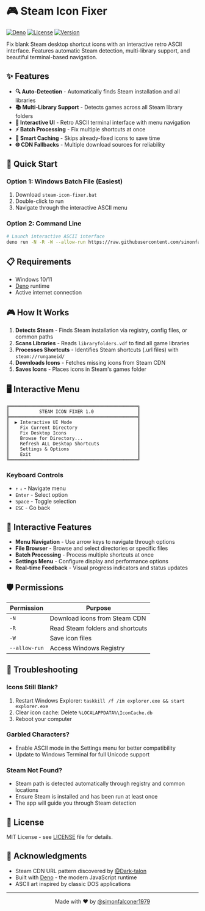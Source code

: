 # 🎮 Steam Icon Fixer

[![Deno](https://img.shields.io/badge/deno-2.x-blue?logo=deno)](https://deno.land)
[![License](https://img.shields.io/badge/license-MIT-green)](LICENSE)
[![Version](https://img.shields.io/badge/version-1.0.0-orange)](https://github.com/simonfalconer1979/game-icon-fix)

Fix blank Steam desktop shortcut icons with an interactive retro ASCII interface. Features automatic Steam detection, multi-library support, and beautiful terminal-based navigation.

## ✨ Features

- **🔍 Auto-Detection** - Automatically finds Steam installation and all libraries
- **📚 Multi-Library Support** - Detects games across all Steam library folders
- **🎨 Interactive UI** - Retro ASCII terminal interface with menu navigation
- **⚡ Batch Processing** - Fix multiple shortcuts at once
- **🔄 Smart Caching** - Skips already-fixed icons to save time
- **🌐 CDN Fallbacks** - Multiple download sources for reliability

## 🚀 Quick Start

### Option 1: Windows Batch File (Easiest)
1. Download `steam-icon-fixer.bat`
2. Double-click to run
3. Navigate through the interactive ASCII menu

### Option 2: Command Line
```bash
# Launch interactive ASCII interface
deno run -N -R -W --allow-run https://raw.githubusercontent.com/simonfalconer1979/game-icon-fix/main/mod.ts
```

## 📋 Requirements

- Windows 10/11
- [Deno](https://deno.land) runtime
- Active internet connection

## 🎮 How It Works

1. **Detects Steam** - Finds Steam installation via registry, config files, or common paths
2. **Scans Libraries** - Reads `libraryfolders.vdf` to find all game libraries
3. **Processes Shortcuts** - Identifies Steam shortcuts (.url files) with `steam://rungameid/`
4. **Downloads Icons** - Fetches missing icons from Steam CDN
5. **Saves Icons** - Places icons in Steam's games folder

## 🖥️ Interactive Menu

```
╔═══════════════════════════════════════════════╗
║           STEAM ICON FIXER 1.0                ║
╠═══════════════════════════════════════════════╣
║  ▶ Interactive UI Mode                        ║
║    Fix Current Directory                      ║
║    Fix Desktop Icons                          ║
║    Browse for Directory...                    ║
║    Refresh ALL Desktop Shortcuts              ║
║    Settings & Options                         ║
║    Exit                                       ║
╚═══════════════════════════════════════════════╝
```

### Keyboard Controls
- `↑` `↓` - Navigate menu
- `Enter` - Select option
- `Space` - Toggle selection
- `ESC` - Go back

## 🎨 Interactive Features

- **Menu Navigation** - Use arrow keys to navigate through options
- **File Browser** - Browse and select directories or specific files
- **Batch Processing** - Process multiple shortcuts at once
- **Settings Menu** - Configure display and performance options
- **Real-time Feedback** - Visual progress indicators and status updates


## 🛡️ Permissions

| Permission | Purpose |
|------------|---------|
| `-N` | Download icons from Steam CDN |
| `-R` | Read Steam folders and shortcuts |
| `-W` | Save icon files |
| `--allow-run` | Access Windows Registry |

## 🐛 Troubleshooting

### Icons Still Blank?
1. Restart Windows Explorer: `taskkill /f /im explorer.exe && start explorer.exe`
2. Clear icon cache: Delete `%LOCALAPPDATA%\IconCache.db`
3. Reboot your computer

### Garbled Characters?
- Enable ASCII mode in the Settings menu for better compatibility
- Update to Windows Terminal for full Unicode support

### Steam Not Found?
- Steam path is detected automatically through registry and common locations
- Ensure Steam is installed and has been run at least once
- The app will guide you through Steam detection

## 📝 License

MIT License - see [LICENSE](LICENSE) file for details.

## 🙏 Acknowledgments

- Steam CDN URL pattern discovered by [@Dark-talon](https://github.com/Dark-talon)
- Built with [Deno](https://deno.land) - the modern JavaScript runtime
- ASCII art inspired by classic DOS applications

---

<p align="center">
  Made with ❤️ by <a href="https://github.com/simonfalconer1979">@simonfalconer1979</a>
</p>